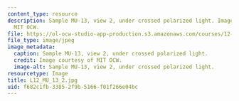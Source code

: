 ```yaml
---
content_type: resource
description: Sample MU-13, view 2, under crossed polarized light. Image courtesy of
  MIT OCW.
file: https://ol-ocw-studio-app-production.s3.amazonaws.com/courses/12-109-petrology-fall-2005/f682c1fb33852f9b5166f01f266e04bc_L12_MU_13_2.jpg
file_type: image/jpeg
image_metadata:
  caption: Sample MU-13, view 2, under crossed polarized light.
  credit: Image courtesy of MIT OCW.
  image-alt: Sample MU-13, view 2, under crossed polarized light.
resourcetype: Image
title: L12_MU_13_2.jpg
uid: f682c1fb-3385-2f9b-5166-f01f266e04bc
---
```

